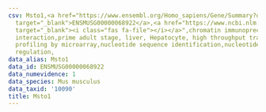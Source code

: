 ```yaml
---
csv: Msto1,<a href="https://www.ensembl.org/Homo_sapiens/Gene/Summary?db=core;g=ENSMUSG00000068922"
  target="_blank">ENSMUSG00000068922</a>,<a href="https://www.ncbi.nlm.nih.gov/pubmed/23834426"
  target="_blank"><i class="fas fa-file"></i></a>",chromatin immunoprecipitation assay,direct
  interaction,prime adult stage, liver, Hepatocyte, high throughput transcription
  profiling by microarray,nucleotide sequence identification,nucleotide sequence identification,transcriptional
  regulation,
data_alias: Msto1
data_id: ENSMUSG00000068922
data_numevidence: 1
data_species: Mus musculus
data_taxid: '10090'
title: Msto1
---
```

